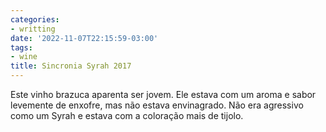```yaml
---
categories:
- writting
date: '2022-11-07T22:15:59-03:00'
tags:
- wine
title: Sincronia Syrah 2017
---
```


Este vinho brazuca aparenta ser jovem. Ele estava com um aroma e sabor levemente de enxofre, mas não estava envinagrado. Não era agressivo como um Syrah e estava com a coloração mais de tijolo.

